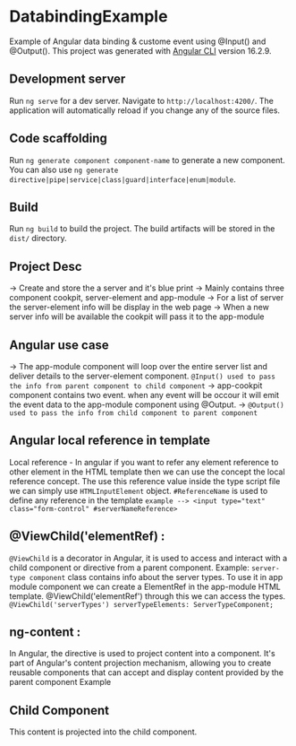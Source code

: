 # DatabindingExample

Example of Angular data binding & custome event using @Input() and @Output().
This project was generated with [Angular CLI](https://github.com/angular/angular-cli) version 16.2.9.  

## Development server

Run `ng serve` for a dev server. Navigate to `http://localhost:4200/`. The application will automatically reload if you change any of the source files.

## Code scaffolding

Run `ng generate component component-name` to generate a new component. You can also use `ng generate directive|pipe|service|class|guard|interface|enum|module`.

## Build

Run `ng build` to build the project. The build artifacts will be stored in the `dist/` directory.

## Project Desc
-> Create and store the a server and it's blue print
-> Mainly contains three component cookpit, server-element and app-module
-> For a list of server the server-element info will be display in the web page
-> When a new server info will be available the cookpit will pass it to the app-module

## Angular use case
-> The app-module component will loop over the entire server list and deliver details to the server-element component. `@Input() used to pass the info from parent component to child component`
-> app-cookpit component contains two event. when any event will be occour it will emit the event data to the app-module component using @Output.
->  `@Output() used to pass the info from child component to parent component`

## Angular local reference in template
Local reference - In angular if you want to refer any element reference to other element in the HTML template then we can use the concept the local reference concept. The use this reference value inside the type script file we can simply use `HTMLInputElement` object. 
`#ReferenceName` is used to define any reference in the template
`example --> <input type="text" class="form-control" #serverNameReference>`

## @ViewChild('elementRef) : 
`@ViewChild` is a decorator in Angular, it is used to access and interact with a child component or directive from a parent component. 
Example: `server-type component` class contains info about the server types. To use it in app module component we can create a ElementRef in the app-module HTML template. @ViewChild('elementRef') through this we can access the types. `@ViewChild('serverTypes') serverTypeElements: ServerTypeComponent;`

## ng-content :
In Angular, the <ng-content> directive is used to project content into a component. It's part of Angular's content projection mechanism, allowing you to create reusable components that can accept and display content provided by the parent component
Example
<!-- child.component.html -->
<div>
  <h2>Child Component</h2>
  <ng-content></ng-content>
</div>

<!-- parent.component.html -->
<app-child>
  <p>This content is projected into the child component.</p>
</app-child>
